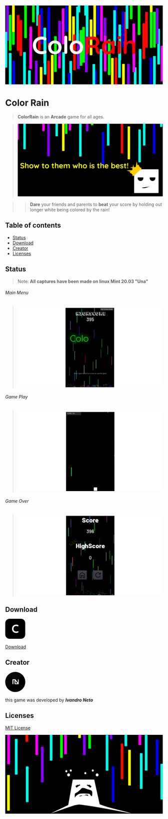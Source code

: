 ![ColoRain](Banners/title.png)
# Color Rain

> **ColorRain** is an **Arcade** game for all ages.
 
>![ColoRain](Banners/banner1.png)
 
> > **Dare** your friends and parents to **beat** your score by holding out longer white being colored by the rain!

## Table of contents
- [Status](#status)
- [Download](#download)
- [Creator](#creator)
- [Licenses](#licenses)


 
## Status
> Note: **All captures have been made on linux Mint 20.03 "Una"**

###### Main Menu
> ![main](Screenshots/main.png)

###### Game Play
> ![Gameplay](Screenshots/gameplay.png)

###### Game Over
> ![Game Over](Screenshots/gameover.png)

## Download

<img src="Logos/logo.png" alt="Color Rain">

<a href="https://ivandro-neto.itch.io/color-rain">Download</a>

## Creator
 <img src="Logos/logo_ivan.png" width="64">
 
 this game was developed by **_Ivandro Neto_**
 
## Licenses
[MIT License](LICENSE.md)
<br>

![ColoRain](Banners/banner3.png)

